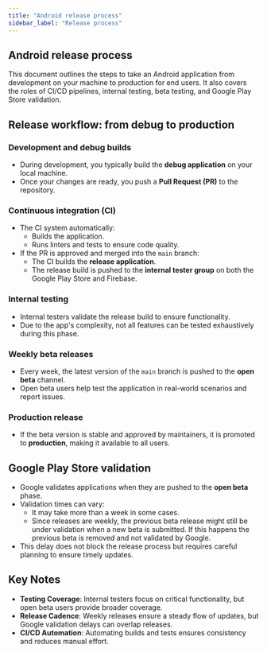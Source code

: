 ```yaml
---
title: "Android release process"
sidebar_label: "Release process"
---
```


## Android release process

This document outlines the steps to take an Android application from development on your machine to production for end users. It also covers the roles of CI/CD pipelines, internal testing, beta testing, and Google Play Store validation.

## Release workflow: from debug to production

### Development and debug builds

- During development, you typically build the **debug application** on your local machine.
- Once your changes are ready, you push a **Pull Request (PR)** to the repository.

### Continuous integration (CI)

- The CI system automatically:
  - Builds the application.
  - Runs linters and tests to ensure code quality.
- If the PR is approved and merged into the `main` branch:
  - The CI builds the **release application**.
  - The release build is pushed to the **internal tester group** on both the Google Play Store and Firebase.

### Internal testing

- Internal testers validate the release build to ensure functionality.
- Due to the app's complexity, not all features can be tested exhaustively during this phase.

### Weekly beta releases

- Every week, the latest version of the `main` branch is pushed to the **open beta** channel.
- Open beta users help test the application in real-world scenarios and report issues.

### Production release

- If the beta version is stable and approved by maintainers, it is promoted to **production**, making it available to all users.

## Google Play Store validation

- Google validates applications when they are pushed to the **open beta** phase.
- Validation times can vary:
  - It may take more than a week in some cases.
  - Since releases are weekly, the previous beta release might still be under validation when a new beta is submitted. If this happens the previous beta is removed and not validated by Google.
- This delay does not block the release process but requires careful planning to ensure timely updates.

## Key Notes

- **Testing Coverage**: Internal testers focus on critical functionality, but open beta users provide broader coverage.
- **Release Cadence**: Weekly releases ensure a steady flow of updates, but Google validation delays can overlap releases.
- **CI/CD Automation**: Automating builds and tests ensures consistency and reduces manual effort.
